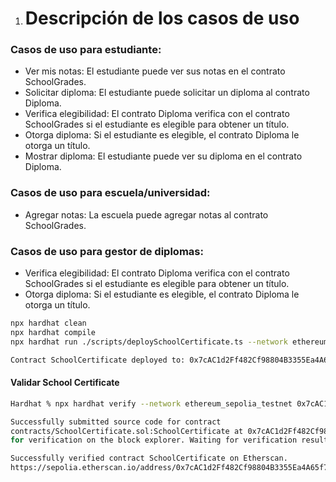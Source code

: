 1. # Descripción de los casos de uso
### Casos de uso para estudiante:

- Ver mis notas: El estudiante puede ver sus notas en el contrato SchoolGrades.
- Solicitar diploma: El estudiante puede solicitar un diploma al contrato Diploma.
- Verifica elegibilidad: El contrato Diploma verifica con el contrato SchoolGrades si el estudiante es elegible para obtener un título.
- Otorga diploma: Si el estudiante es elegible, el contrato Diploma le otorga un título.
- Mostrar diploma: El estudiante puede ver su diploma en el contrato Diploma.

### Casos de uso para escuela/universidad:

- Agregar notas: La escuela puede agregar notas al contrato SchoolGrades.

### Casos de uso para gestor de diplomas:

- Verifica elegibilidad: El contrato Diploma verifica con el contrato SchoolGrades si el estudiante es elegible para obtener un título.
- Otorga diploma: Si el estudiante es elegible, el contrato Diploma le otorga un título.

```sh
npx hardhat clean
npx hardhat compile
npx hardhat run ./scripts/deploySchoolCertificate.ts --network ethereum_sepolia_testnet
```

```sh
Contract SchoolCertificate deployed to: 0x7cAC1d2Ff482Cf98804B3355Ea4A65f74aA4eDC2
```

#### Validar School Certificate
```sh
Hardhat % npx hardhat verify --network ethereum_sepolia_testnet 0x7cAC1d2Ff482Cf98804B3355Ea4A65f74aA4eDC2
```

```sh
Successfully submitted source code for contract
contracts/SchoolCertificate.sol:SchoolCertificate at 0x7cAC1d2Ff482Cf98804B3355Ea4A65f74aA4eDC2
for verification on the block explorer. Waiting for verification result...

Successfully verified contract SchoolCertificate on Etherscan.
https://sepolia.etherscan.io/address/0x7cAC1d2Ff482Cf98804B3355Ea4A65f74aA4eDC2#code
```


